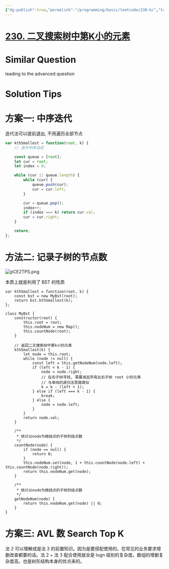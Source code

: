 ```yaml
---
{"dg-publish":true,"permalink":"/programming/basic/leetcode/230-k/","tags":["leetcode/tree/bst","leetcode/top-k","leetcode/tree/avl"]}
---
```



# [230. 二叉搜索树中第K小的元素](https://leetcode.cn/problems/kth-smallest-element-in-a-bst/)

# Similar Question

leading to the advanced question

# Solution Tips

# 方案一: 中序迭代

迭代法可以提前退出, 不用遍历全部节点

```js
var kthSmallest = function(root, k) {
    // 迭代中序试试

    const queue = [root];
    let cur = root;
    let index = 0;

    while (cur || queue.length) {
        while (cur) {
            queue.push(cur);
            cur = cur.left;
        }

        cur = queue.pop();
        index++;
        if (index === k) return cur.val;
        cur = cur.right;
    }

    return;
};
```

# 方法二: 记录子树的节点数

![pCE2TPS.png](https://s1.ax1x.com/2023/06/10/pCE2TPS.png)

本质上就是利用了 BST 的性质

```JS
var kthSmallest = function(root, k) {
    const bst = new MyBst(root);
    return bst.kthSmallest(k);
};

class MyBst {
    constructor(root) {
        this.root = root;
        this.nodeNum = new Map();
        this.countNode(root);
    }

    // 返回二叉搜索树中第k小的元素
    kthSmallest(k) {
        let node = this.root;
        while (node != null) {
            const left = this.getNodeNum(node.left);
            if (left < k - 1) {
                node = node.right;
                // 在右子树寻找, 需要减去所有比右子树 root 小的元素
				// 与单纯的递归法思路类似
                k = k - (left + 1);
            } else if (left === k - 1) {
                break;
            } else {
                node = node.left;
            }
        }
        return node.val;
    }

    /**
     * 统计以node为根结点的子树的结点数
     */
    countNode(node) {
        if (node == null) {
            return 0;
        }
        this.nodeNum.set(node, 1 + this.countNode(node.left) + this.countNode(node.right));
        return this.nodeNum.get(node);
    }

    /**
     * 统计以node为根结点的子树的结点数
     */
    getNodeNum(node) {
        return this.nodeNum.get(node) || 0;
    }
}
```

# 方案三: AVL 数 Search Top K

法 2 可以理解成是法 3 的前置知识。因为是要搭配使用的。在常见的业务要求增删改查都要的话。法 2 + 法 3 配合使用就全是 logn 级别的复杂度。数组的增删复杂度高。也是树形结构本身的优点来的。
